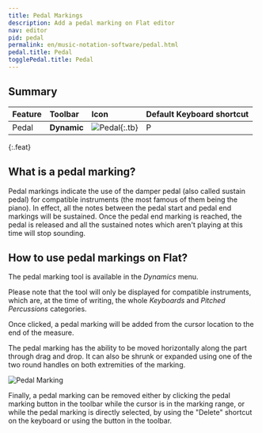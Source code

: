 ```yaml
---
title: Pedal Markings
description: Add a pedal marking on Flat editor
nav: editor
pid: pedal
permalink: en/music-notation-software/pedal.html
pedal.title: Pedal
togglePedal.title: Pedal
---
```


## Summary

| Feature | Toolbar | Icon | Default Keyboard shortcut |
|:--------|:--------|:-----|:------------------|
| Pedal | **Dynamic** | ![Pedal](https://prod.flat-cdn.com/img/icons/editorActions/pedal.svg){:.tb} | <span class="kbs-multi"><span class="kb-container"><span class="kb">P</span></span></span> |
{:.feat}

## What is a pedal marking?

Pedal markings indicate the use of the damper pedal (also called sustain pedal) for compatible instruments (the most famous of them being the piano).
In effect, all the notes between the pedal start and pedal end markings will be sustained.
Once the pedal end marking is reached, the pedal is released and all the sustained notes which aren't playing at this time will stop sounding.

## How to use pedal markings on Flat?

The pedal marking tool is available in the *Dynamics* menu.

Please note that the tool will only be displayed for compatible instruments, which are, at the time of writing, the whole *Keyboards* and *Pitched Percussions* categories.

Once clicked, a pedal marking will be added from the cursor location to the end of the measure.

The pedal marking has the ability to be moved horizontally along the part through drag and drop. It can also be shrunk or expanded using one of the two round handles on both extremities of the marking.

![Pedal Marking](/help/assets/img/editor/pedal.gif)

Finally, a pedal marking can be removed either by clicking the pedal marking button in the toolbar while the cursor is in the marking range, or while the pedal marking is directly selected, by using the "Delete" shortcut on the keyboard or using the button in the toolbar.

